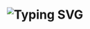 <h1 align="center">
  <img src="https://readme-typing-svg.herokuapp.com?font=Fira+Code&weight=500&size=22&pause=1000&color=F7F7F7&center=true&width=700&lines=Hello+Everyone!;I'm+a+Full+Stack+Developer!;Passionate+about+coding+%26+problem-solving!" alt="Typing SVG" />
</h1>


<!--
**cansu-ozdemir/cansu-ozdemir** is a ✨ _special_ ✨ repository because its `README.md` (this file) appears on your GitHub profile.

Here are some ideas to get you started:

- 🔭 I’m currently working on ...
- 🌱 I’m currently learning ...
- 👯 I’m looking to collaborate on ...
- 🤔 I’m looking for help with ...
- 💬 Ask me about ...
- 📫 How to reach me: ...
- 😄 Pronouns: ...
- ⚡ Fun fact: ...
-->
